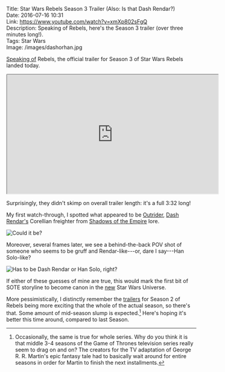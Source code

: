 Title: Star Wars Rebels Season 3 Trailer (Also: Is that Dash Rendar?)  
Date: 2016-07-16 10:31  
Link: https://www.youtube.com/watch?v=xmXp802sFgQ  
Description: Speaking of Rebels, here's the Season 3 trailer (over three minutes long!).  
Tags: Star Wars  
Image: /images/dashorhan.jpg  

[Speaking of][1] Rebels, the official trailer for Season 3 of Star Wars Rebels landed today.

<iframe class="radius" style="border-radius: 0.2em" width="560" height="315" src="https://www.youtube-nocookie.com/embed/xmXp802sFgQ?rel=0&amp;showinfo=0" allowfullscreen></iframe>

Surprisingly, they didn't skimp on overall trailer length: it's a full 3:32 long!

My first watch-through, I spotted what appeared to be [Outrider][2], [Dash Rendar's][3] Corellian freighter from [Shadows of the Empire][4] lore.

![Could it be?][5]

Moreover, several frames later, we see a behind-the-back POV shot of someone who seems to be gruff and Rendar-like---or, dare I say---Han Solo-like?

![Has to be Dash Rendar or Han Solo, right?][6]

If either of these guesses of mine are true, this would mark the first bit of SOTE storyline to become canon in the [new][7] Star Wars Universe.

More pessimistically, I distinctly remember the [trailers][8] for Season 2 of Rebels being more exciting that the whole of the actual season, so there's that. Some amount of mid-season slump is expected.[^1] Here's hoping it's better this time around, compared to last Season.

[^1]: Occasionally, the same is true for whole series. Why do you think it is that middle 3-4 seasons of the Game of Thrones television series really seem to drag on and on? The creators for the TV adaptation of George R. R. Martin's epic fantasy tale had to basically wait around for entire seasons in order for Martin to finish the next installments.

[1]: /2016/7/16/star-wars-rebels-season-3-teaser-ezra-grows-up "My recent post today on Ezra's haircut"
[2]: http://starwars.wikia.com/wiki/Outrider "Outrider"
[3]: http://starwars.wikia.com/wiki/Dash_Rendar "Dash Rendar"
[4]: https://en.wikipedia.org/wiki/Star_Wars:_Shadows_of_the_Empire "Wikipedia: Shadows of the Empire"
[5]: /images/outrider.jpg "Vidcap of what appears to be Outrider in the latest trailer for Star Wars Rebels Season 3"
[6]: /images/dashorhan.jpg "Vidcap of what appears to be either Dash Rendar or Han Solo in the latest trailer for Star Wars Rebels Season 3"
[7]: http://www.slashfilm.com/star-wars-expanded-universe/ "Slashfilm on Disney throwing out the Expanded Universe starting with their purchase of Lucasfilm"
[8]: /2015/4/18/star-wars-rebels-season-2-trailer "My post sharing the second Season trailer for Rebels"
